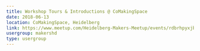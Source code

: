 ```yaml
---
title: Workshop Tours & Introductions @ CoMakingSpace
date: 2018-06-13
location: CoMakingSpace, Heidelberg
link: https://www.meetup.com/Heidelberg-Makers-Meetup/events/rdbrhpyxjbrb/
usergroup: makershd
type: usergroup
---
```

